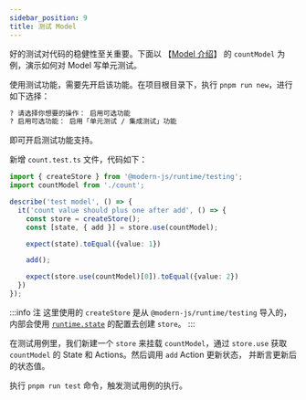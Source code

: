 ```yaml
---
sidebar_position: 9
title: 测试 Model
---
```


好的测试对代码的稳健性至关重要。下面以 【[Model 介绍](/docs/guides/features/runtime/model/model-introduction)】 的 `countModel` 为例，演示如何对 Model 写单元测试。

使用测试功能，需要先开启该功能。在项目根目录下，执行 `pnpm run new`，进行如下选择：

```bash
? 请选择你想要的操作： 启用可选功能
? 启用可选功能： 启用「单元测试 / 集成测试」功能
```

即可开启测试功能支持。

新增 `count.test.ts` 文件，代码如下：

```ts
import { createStore } from '@modern-js/runtime/testing';
import countModel from './count';

describe('test model', () => {
  it('count value should plus one after add', () => {
    const store = createStore();
    const [state, { add }] = store.use(countModel);

    expect(state).toEqual({value: 1})

    add();

    expect(store.use(countModel)[0]).toEqual({value: 2})
  })
});
```
:::info 注
这里使用的 `createStore` 是从 `@modern-js/runtime/testing` 导入的，内部会使用 [`runtime.state`](/docs/apis/config/runtime/state) 的配置去创建 `store`。
:::

在测试用例里，我们新建一个 `store` 来挂载 `countModel`，通过 `store.use` 获取 `countModel` 的 State 和 Actions。然后调用 `add` Action 更新状态， 并断言更新后的状态值。

执行 `pnpm run test` 命令，触发测试用例的执行。


